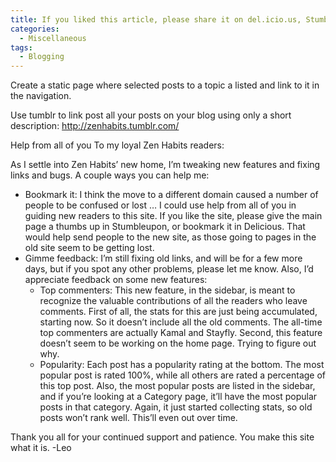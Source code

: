 ```yaml
---
title: If you liked this article, please share it on del.icio.us, StumbleUpon or on Digg. I’d appreciate it. :)
categories:
  - Miscellaneous
tags:
  - Blogging
---
```

Create a static page where selected posts to a topic a listed and link to it in the navigation.

Use tumblr to link post all your posts on your blog using only a short description: http://zenhabits.tumblr.com/

Help from all of you
To my loyal Zen Habits readers:

As I settle into Zen Habits’ new home, I’m tweaking new features and fixing links and bugs. A couple ways you can help me:

* Bookmark it: I think the move to a different domain caused a number of people to be confused or lost … I could use help from all of you in guiding new readers to this site. If you like the site, please give the main page a thumbs up in Stumbleupon, or bookmark it in Delicious. That would help send people to the new site, as those going to pages in the old site seem to be getting lost.
* Gimme feedback: I’m still fixing old links, and will be for a few more days, but if you spot any other problems, please let me know. Also, I’d appreciate feedback on some new features:
    * Top commenters: This new feature, in the sidebar, is meant to recognize the valuable contributions of all the readers who leave comments. First of all, the stats for this are just being accumulated, starting now. So it doesn’t include all the old comments. The all-time top commenters are actually Kamal and Stayfly. Second, this feature doesn’t seem to be working on the home page. Trying to figure out why.
    * Popularity: Each post has a popularity rating at the bottom. The most popular post is rated 100%, while all others are rated a percentage of this top post. Also, the most popular posts are listed in the sidebar, and if you’re looking at a Category page, it’ll have the most popular posts in that category. Again, it just started collecting stats, so old posts won’t rank well. This’ll even out over time.

Thank you all for your continued support and patience. You make this site what it is. -Leo
